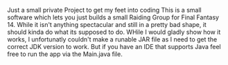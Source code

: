 Just a small private Project to get my feet into coding
This is a small software which lets you just builds a small Raiding Group for Final Fantasy 14. While it isn't anything spectacular and still in a pretty bad shape, it should kinda do what its supposed to do.
WHile I would gladly show how it works, I unfortunatly couldn't make a runable JAR file as I need to get the correct JDK version to work. But if you have an IDE that supports Java feel free to run the app via the Main.java file. 
